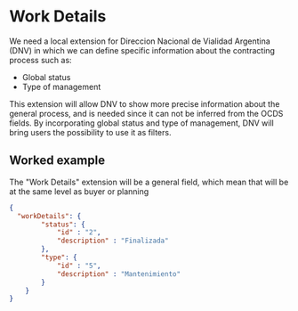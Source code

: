 # Work Details

We need a local extension for Direccion Nacional de Vialidad Argentina (DNV) in which we can define specific information about the contracting process such as:

* Global status
* Type of management

This extension will allow DNV to show more precise information about the general process, and is needed since it can not be inferred from the OCDS fields. By incorporating global status and type of management, DNV will bring users the possibility to use it as filters.

## Worked example
The "Work Details" extension will be a general field, which mean that will be at the same level as buyer or planning

```json
{
  "workDetails": {
        "status": {
            "id" : "2",
            "description" : "Finalizada"
        },
        "type": {
            "id" : "5",
            "description" : "Mantenimiento"
        }
    }
}

```
